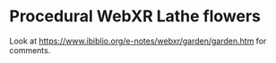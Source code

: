 # Procedural WebXR Lathe flowers

Look at https://www.ibiblio.org/e-notes/webxr/garden/garden.htm for comments.